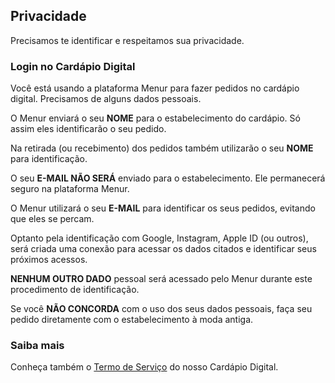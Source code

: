 ## Privacidade

Precisamos te identificar e respeitamos sua privacidade.

### Login no Cardápio Digital

Você está usando a plataforma Menur para fazer pedidos no cardápio digital. Precisamos de alguns dados pessoais.

O Menur enviará o seu **NOME** para o estabelecimento do cardápio. Só assim eles identificarão o seu pedido.

Na retirada (ou recebimento) dos pedidos também utilizarão o seu **NOME** para identificação.

O seu **E-MAIL NÃO SERÁ** enviado para o estabelecimento. Ele permanecerá seguro na plataforma Menur.

O Menur utilizará o seu **E-MAIL** para identificar os seus pedidos, evitando que eles se percam.

Optanto pela identificação com Google, Instagram, Apple ID (ou outros), será criada uma conexão para acessar os dados citados e identificar seus próximos acessos.

**NENHUM OUTRO DADO** pessoal será acessado pelo Menur durante este procedimento de identificação.

Se você **NÃO CONCORDA** com o uso dos seus dados pessoais, faça seu pedido diretamente com o estabelecimento à moda antiga.

### Saiba mais

Conheça também o [Termo de Serviço](../../../termos/cardapio) do nosso Cardápio Digital.
